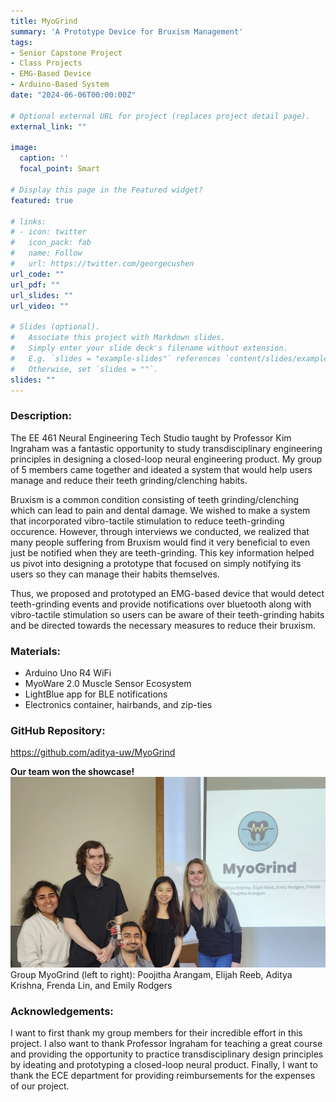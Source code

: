 ```yaml
---
title: MyoGrind
summary: 'A Prototype Device for Bruxism Management'
tags:
- Senior Capstone Project
- Class Projects
- EMG-Based Device
- Arduino-Based System
date: "2024-06-06T00:00:00Z"

# Optional external URL for project (replaces project detail page).
external_link: ""

image:
  caption: ''
  focal_point: Smart

# Display this page in the Featured widget?
featured: true

# links:
# - icon: twitter
#   icon_pack: fab
#   name: Follow
#   url: https://twitter.com/georgecushen
url_code: ""
url_pdf: ""
url_slides: ""
url_video: ""

# Slides (optional).
#   Associate this project with Markdown slides.
#   Simply enter your slide deck's filename without extension.
#   E.g. `slides = "example-slides"` references `content/slides/example-slides.md`.
#   Otherwise, set `slides = ""`.
slides: ""
---
```


### Description:
The EE 461 Neural Engineering Tech Studio taught by Professor Kim Ingraham was a fantastic opportunity to study transdisciplinary engineering principles in designing a closed-loop neural engineering product. My group of 5 members came together and ideated a system that would help users manage and reduce their teeth grinding/clenching habits. 

Bruxism is a common condition consisting of teeth grinding/clenching which can lead to pain and dental damage. We wished to make a system that incorporated vibro-tactile stimulation to reduce teeth-grinding occurence. However, through interviews we conducted, we realized that many people suffering from Bruxism would find it very beneficial to even just be notified when they are teeth-grinding. This key information helped us pivot into designing a prototype that focused on simply notifying its users so they can manage their habits themselves.

Thus, we proposed and prototyped an EMG-based device that would detect teeth-grinding events and provide notifications over bluetooth along with vibro-tactile stimulation so users can be aware of their teeth-grinding habits and be directed towards the necessary measures to reduce their bruxism.

### Materials:
- Arduino Uno R4 WiFi
- MyoWare 2.0 Muscle Sensor Ecosystem
- LightBlue app for BLE notifications
- Electronics container, hairbands, and zip-ties

### GitHub Repository: 
https://github.com/aditya-uw/MyoGrind

**Our team won the showcase!** 
![Group Photo](./group_photo.JPG)
Group MyoGrind (left to right): Poojitha Arangam, Elijah Reeb, Aditya Krishna, Frenda Lin, and Emily Rodgers

### Acknowledgements:
I want to first thank my group members for their incredible effort in this project. I also want to thank Professor Ingraham for teaching a great course and providing the opportunity to practice transdisciplinary design principles by ideating and prototyping a closed-loop neural product. Finally, I want to thank the ECE department for providing reimbursements for the expenses of our project.
